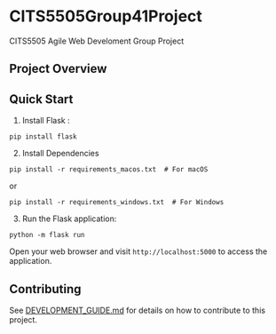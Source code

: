 # CITS5505Group41Project

CITS5505 Agile Web Develoment Group Project

## Project Overview

## Quick Start

1. Install Flask :
```
pip install flask
```
2. Install Dependencies 
   
```
pip install -r requirements_macos.txt  # For macOS
```
or
```
pip install -r requirements_windows.txt  # For Windows
```

3. Run the Flask application:
```
python -m flask run
```
Open your web browser and visit `http://localhost:5000` to access the application.

## Contributing
See [DEVELOPMENT_GUIDE.md](DEVELOPMENT_GUIDE.md) for details on how to contribute to this project.